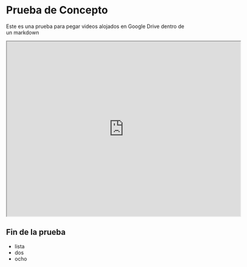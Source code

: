 
# Prueba de Concepto


Este es una prueba para pegar videos alojados en Google Drive dentro de un markdown

<iframe src="https://drive.google.com/file/d/1yUA5havCmUbcmwmOBnrvyiCsR6Mq4bxw/preview" width="640" height="480" allow="autoplay"></iframe>

## Fin de la prueba
  - lista
  - dos
  - ocho
